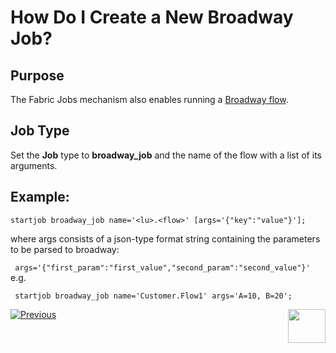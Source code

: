# How Do I Create a New Broadway Job?

## Purpose
The Fabric Jobs mechanism also enables running a [Broadway flow](/articles/19_Broadway/01_broadway_overview.md).

## Job Type
Set the **Job** type to **broadway_job** and the name of the flow with a list of its arguments.

## Example: 
```startjob broadway_job name='<lu>.<flow>' [args='{"key":"value"}'];```

where args consists of a json-type format string containing the parameters to be parsed to broadway: 

``` args='{"first_param":"first_value","second_param":"second_value"}'```
e.g. 

``` startjob broadway_job name='Customer.Flow1' args='A=10, B=20';```




[![Previous](/articles/images/Previous.png)](/articles/20_jobs_and_batch_services/04_create_a_new_process_job.md)[<img align="right" width="60" height="54" src="/articles/images/Next.png">](/articles/20_jobs_and_batch_services/06_create_a_new_CDC_job.md)
